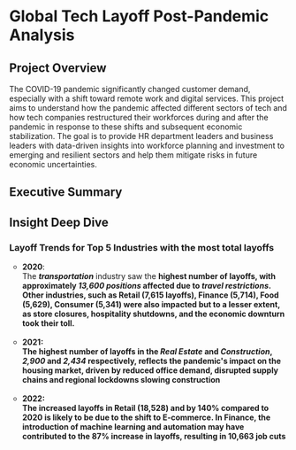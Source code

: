 
# Global Tech Layoff Post-Pandemic Analysis

## Project Overview
The COVID-19 pandemic significantly changed customer demand, especially with a shift toward remote work and digital services. This project aims to understand how the pandemic affected different sectors of tech and how tech companies restructured their workforces during and after the pandemic in response to these shifts and subsequent economic stabilization. The goal is to provide HR department leaders and business leaders with data-driven insights into workforce planning and investment to emerging and resilient sectors and help them mitigate risks in future economic uncertainties.

## Executive Summary

## Insight Deep Dive
### Layoff Trends for Top 5 Industries with the most total layoffs


  
<ul style="list-style-type: circle;">
  <li>
  <strong>2020</strong>: <br/>
  The <em><strong>transportation</strong></em> industry saw the <strong>highest number of layoffs, with approximately <em><strong>13,600 positions</strong></em> affected due to <em><strong>travel 
  restrictions</strong></em>. Other industries, such as Retail (7,615 layoffs), Finance (5,714), Food (5,629), Consumer (5,341) were also impacted but to a lesser extent, as store closures, hospitality shutdowns, 
  and the economic downturn took their toll.
  </li>
  <br/>
  
  <li>
  <strong>2021</strong>: <br/>
  The highest number of layoffs in the <strong><em> Real Estate</strong></em> and <strong><em>Construction</strong></em>, <strong><em>2,900</strong></em> and <strong><em>2,434</strong></em> respectively, reflects the pandemic's impact on the housing market, driven by reduced office demand, disrupted   
  supply chains and regional lockdowns slowing construction</li>
  <br/>
  
  <li>
  <strong>2022</strong>: <br/>
  The increased layoffs in Retail (18,528) and by 140% compared to 2020 is likely to be due to the shift to E-commerce. In Finance, the introduction of machine learning and automation may have contributed to the 
  87% increase in layoffs, resulting in 10,663 job cuts
</ul>

</span>
